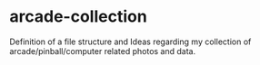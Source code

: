 # arcade-collection
Definition of a file structure and Ideas regarding my collection of arcade/pinball/computer related photos and data.
